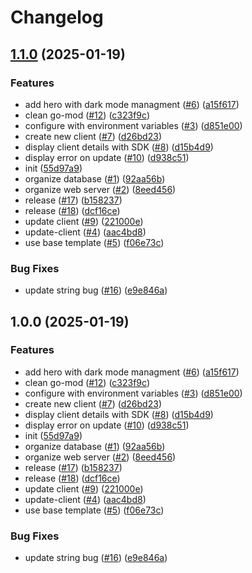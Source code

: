 # Changelog

## [1.1.0](https://github.com/lazzio/orydra/compare/v1.0.0...v1.1.0) (2025-01-19)


### Features

* add hero with dark mode managment ([#6](https://github.com/lazzio/orydra/issues/6)) ([a15f617](https://github.com/lazzio/orydra/commit/a15f61745987b58ac7521a052d1e61c3a08bb48a))
* clean go-mod ([#12](https://github.com/lazzio/orydra/issues/12)) ([c323f9c](https://github.com/lazzio/orydra/commit/c323f9c880073ab07706b75fcef5dbb69dbd3e74))
* configure with environment variables ([#3](https://github.com/lazzio/orydra/issues/3)) ([d851e00](https://github.com/lazzio/orydra/commit/d851e0086272ccdbf9df1a3ce7f9f622e13d5145))
* create new client ([#7](https://github.com/lazzio/orydra/issues/7)) ([d26bd23](https://github.com/lazzio/orydra/commit/d26bd23b7b7d5603003243dcc0d51155ff8696fa))
* display client details with SDK ([#8](https://github.com/lazzio/orydra/issues/8)) ([d15b4d9](https://github.com/lazzio/orydra/commit/d15b4d97f96a03405d18e5bd118a7f7b80b704a4))
* display error on update ([#10](https://github.com/lazzio/orydra/issues/10)) ([d938c51](https://github.com/lazzio/orydra/commit/d938c51be275f98a78414cdbcf9b36ac3275b4d0))
* init ([55d97a9](https://github.com/lazzio/orydra/commit/55d97a9b4becfacef675708bf800788923d13e08))
* organize database ([#1](https://github.com/lazzio/orydra/issues/1)) ([92aa56b](https://github.com/lazzio/orydra/commit/92aa56b0d3a49ce4ff05442e3b4f5dd142b220b6))
* organize web server ([#2](https://github.com/lazzio/orydra/issues/2)) ([8eed456](https://github.com/lazzio/orydra/commit/8eed45665df2919c47bc94e2a92b963be8e63323))
* release ([#17](https://github.com/lazzio/orydra/issues/17)) ([b158237](https://github.com/lazzio/orydra/commit/b158237002be78915d733521091f846d3e92d33e))
* release ([#18](https://github.com/lazzio/orydra/issues/18)) ([dcf16ce](https://github.com/lazzio/orydra/commit/dcf16ce83a6766d154300401fa65cc8c76edc93a))
* update client ([#9](https://github.com/lazzio/orydra/issues/9)) ([221000e](https://github.com/lazzio/orydra/commit/221000eab59bb29c4ebb7649aee991e3ee7e4080))
* update-client ([#4](https://github.com/lazzio/orydra/issues/4)) ([aac4bd8](https://github.com/lazzio/orydra/commit/aac4bd8523afe787739706917b33fc1f29c740ba))
* use base template ([#5](https://github.com/lazzio/orydra/issues/5)) ([f06e73c](https://github.com/lazzio/orydra/commit/f06e73ce5bb84b83b5e1a505fd54e213670bafda))


### Bug Fixes

* update string bug ([#16](https://github.com/lazzio/orydra/issues/16)) ([e9e846a](https://github.com/lazzio/orydra/commit/e9e846a135baaaca0a11643d5aa51024a78e8fdb))

## 1.0.0 (2025-01-19)


### Features

* add hero with dark mode managment ([#6](https://github.com/lazzio/orydra/issues/6)) ([a15f617](https://github.com/lazzio/orydra/commit/a15f61745987b58ac7521a052d1e61c3a08bb48a))
* clean go-mod ([#12](https://github.com/lazzio/orydra/issues/12)) ([c323f9c](https://github.com/lazzio/orydra/commit/c323f9c880073ab07706b75fcef5dbb69dbd3e74))
* configure with environment variables ([#3](https://github.com/lazzio/orydra/issues/3)) ([d851e00](https://github.com/lazzio/orydra/commit/d851e0086272ccdbf9df1a3ce7f9f622e13d5145))
* create new client ([#7](https://github.com/lazzio/orydra/issues/7)) ([d26bd23](https://github.com/lazzio/orydra/commit/d26bd23b7b7d5603003243dcc0d51155ff8696fa))
* display client details with SDK ([#8](https://github.com/lazzio/orydra/issues/8)) ([d15b4d9](https://github.com/lazzio/orydra/commit/d15b4d97f96a03405d18e5bd118a7f7b80b704a4))
* display error on update ([#10](https://github.com/lazzio/orydra/issues/10)) ([d938c51](https://github.com/lazzio/orydra/commit/d938c51be275f98a78414cdbcf9b36ac3275b4d0))
* init ([55d97a9](https://github.com/lazzio/orydra/commit/55d97a9b4becfacef675708bf800788923d13e08))
* organize database ([#1](https://github.com/lazzio/orydra/issues/1)) ([92aa56b](https://github.com/lazzio/orydra/commit/92aa56b0d3a49ce4ff05442e3b4f5dd142b220b6))
* organize web server ([#2](https://github.com/lazzio/orydra/issues/2)) ([8eed456](https://github.com/lazzio/orydra/commit/8eed45665df2919c47bc94e2a92b963be8e63323))
* release ([#17](https://github.com/lazzio/orydra/issues/17)) ([b158237](https://github.com/lazzio/orydra/commit/b158237002be78915d733521091f846d3e92d33e))
* release ([#18](https://github.com/lazzio/orydra/issues/18)) ([dcf16ce](https://github.com/lazzio/orydra/commit/dcf16ce83a6766d154300401fa65cc8c76edc93a))
* update client ([#9](https://github.com/lazzio/orydra/issues/9)) ([221000e](https://github.com/lazzio/orydra/commit/221000eab59bb29c4ebb7649aee991e3ee7e4080))
* update-client ([#4](https://github.com/lazzio/orydra/issues/4)) ([aac4bd8](https://github.com/lazzio/orydra/commit/aac4bd8523afe787739706917b33fc1f29c740ba))
* use base template ([#5](https://github.com/lazzio/orydra/issues/5)) ([f06e73c](https://github.com/lazzio/orydra/commit/f06e73ce5bb84b83b5e1a505fd54e213670bafda))


### Bug Fixes

* update string bug ([#16](https://github.com/lazzio/orydra/issues/16)) ([e9e846a](https://github.com/lazzio/orydra/commit/e9e846a135baaaca0a11643d5aa51024a78e8fdb))
